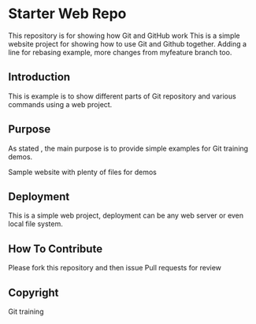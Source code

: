 # Starter Web Repo

This repository is for showing how Git and GitHub work
This is a simple website project for showing how to use Git and Github together. Adding a line for rebasing example, more changes from myfeature branch too.

## Introduction

This is example is to show different parts of
 Git repository and various commands using a web project.

## Purpose

As stated , the main purpose is to provide simple examples for Git training demos.

Sample website with plenty of files for demos

## Deployment

This is a simple web project, deployment can be any web server or even local file system.

## How To Contribute

Please fork this repository and then issue Pull requests for review

## Copyright

Git training